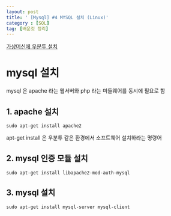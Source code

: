 ```yaml
---
layout: post
title: ' [Mysql] #4 MYSQL 설치 (Linux)'
category : [SQL]
tag: [배운것 정리]
---
```


[가상머신에 우분투 설치](https://opentutorials.org/course/173/1291) 

# mysql 설치 

mysql 은 apache 라는 웹서버와 php 라는 미들웨어를 동시에 필요로 함 

## 1. apache 설치
```
sudo apt-get install apache2
```
apt-get install 은 우분투 같은 환경에서 소프트웨어 설치하라는 명령어 

## 2. mysql 인증 모듈 설치 

```
sudo apt-get install libapache2-mod-auth-mysql
```

## 3. mysql 설치 
```
sudo apt-get install mysql-server mysql-client
```



